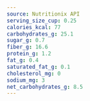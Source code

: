 ```yaml
---
source: Nutritionix API
serving_size_cup: 0.25
calories_kcal: 77
carbohydrates_g: 25.1
sugar_g: 0.7
fiber_g: 16.6
protein_g: 1.2
fat_g: 0.4
saturated_fat_g: 0.1
cholesterol_mg: 0
sodium_mg: 3
net_carbohydrates_g: 8.5
---
```


